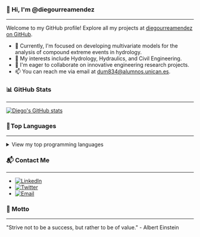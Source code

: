 ### 👋 Hi, I'm @diegourreamendez
***

Welcome to my GitHub profile! Explore all my projects at [diegourreamendez on GitHub](https://github.com/diegourreamendez).

- 🔭 Currently, I'm focused on developing multivariate models for the analysis of compound extreme events in hydrology.
- 👀 My interests include Hydrology, Hydraulics, and Civil Engineering.
- 💞️ I'm eager to collaborate on innovative engineering research projects.
- 📫 You can reach me via email at dum834@alumnos.unican.es.

### 📊 GitHub Stats
***
[![Diego's GitHub stats](https://github-readme-stats.vercel.app/api?username=diegourreamendez&show_icons=true&theme=tokyonight)](https://github.com/diegourreamendez)

### 🚀 Top Languages
***
<details>
<summary>View my top programming languages</summary>

| Rank | Languages |
|-----:|-----------|
|     1| Python    |
|     2| Julia     |
|     3| R         |

</details>

### 📬 Contact Me
***
- [![LinkedIn](https://img.shields.io/badge/LinkedIn-Connect-blue)](https://www.linkedin.com/in/diego-urrea-mendez/)
- [![Twitter](https://img.shields.io/badge/Twitter-Follow-blue)](https://twitter.com/diegourreamend1)
- [![Email](https://img.shields.io/badge/Email-dum834@alumnos.unican.es-informational)](mailto:dum834@alumnos.unican.es)

### 🌟 Motto
***
"Strive not to be a success, but rather to be of value." - Albert Einstein


